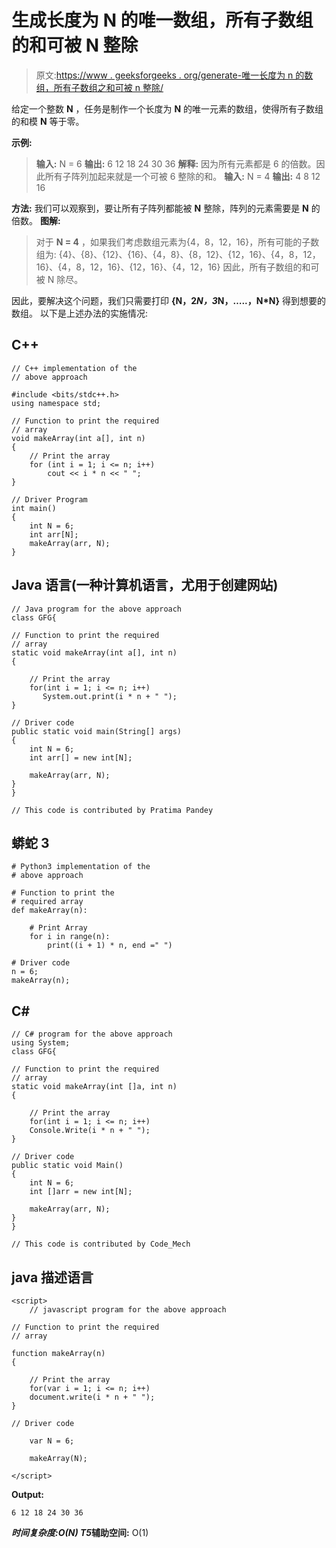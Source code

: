 # 生成长度为 N 的唯一数组，所有子数组的和可被 N 整除

> 原文:[https://www . geeksforgeeks . org/generate-唯一长度为 n 的数组，所有子数组之和可被 n 整除/](https://www.geeksforgeeks.org/generate-a-unique-array-of-length-n-with-sum-of-all-subarrays-divisible-by-n/)

给定一个整数 **N** ，任务是制作一个长度为 **N** 的唯一元素的数组，使得所有子数组的和模 **N** 等于零。

**示例:**

> **输入:** N = 6
> **输出:** 6 12 18 24 30 36
> **解释:**
> 因为所有元素都是 6 的倍数。因此所有子阵列加起来就是一个可被 6 整除的和。
> **输入:** N = 4
> **输出:** 4 8 12 16

**方法:**
我们可以观察到，要让所有子阵列都能被 **N** 整除，阵列的元素需要是 **N** 的倍数。
**图解:**

> 对于 **N = 4** ，如果我们考虑数组元素为{4，8，12，16}，所有可能的子数组为:
> {4}、{8}、{12}、{16}、{4，8}、{8，12}、{12，16}、{4，8，12，16}、{4，8，12，16}、{12，16}、{4，12，16}
> 因此，所有子数组的和可被 N 除尽。

因此，要解决这个问题，我们只需要打印 **{N，2*N，3*N，…..，N*N}** 得到想要的数组。
以下是上述办法的实施情况:

## C++

```
// C++ implementation of the
// above approach

#include <bits/stdc++.h>
using namespace std;

// Function to print the required
// array
void makeArray(int a[], int n)
{
    // Print the array
    for (int i = 1; i <= n; i++)
        cout << i * n << " ";
}

// Driver Program
int main()
{
    int N = 6;
    int arr[N];
    makeArray(arr, N);
}
```

## Java 语言(一种计算机语言，尤用于创建网站)

```
// Java program for the above approach
class GFG{

// Function to print the required
// array
static void makeArray(int a[], int n)
{

    // Print the array
    for(int i = 1; i <= n; i++)
       System.out.print(i * n + " ");
}

// Driver code
public static void main(String[] args)
{
    int N = 6;
    int arr[] = new int[N];

    makeArray(arr, N);
}
}

// This code is contributed by Pratima Pandey
```

## 蟒蛇 3

```
# Python3 implementation of the
# above approach

# Function to print the
# required array
def makeArray(n):

    # Print Array
    for i in range(n):
        print((i + 1) * n, end =" ")

# Driver code
n = 6;
makeArray(n);
```

## C#

```
// C# program for the above approach
using System;
class GFG{

// Function to print the required
// array
static void makeArray(int []a, int n)
{

    // Print the array
    for(int i = 1; i <= n; i++)
    Console.Write(i * n + " ");
}

// Driver code
public static void Main()
{
    int N = 6;
    int []arr = new int[N];

    makeArray(arr, N);
}
}

// This code is contributed by Code_Mech
```

## java 描述语言

```
<script>
    // javascript program for the above approach

// Function to print the required
// array

function makeArray(n)
{

    // Print the array
    for(var i = 1; i <= n; i++)
    document.write(i * n + " ");
}

// Driver code

    var N = 6;

    makeArray(N);

</script>
```

**Output:** 

```
6 12 18 24 30 36
```

***时间复杂度:**O(N)*
T5**辅助空间:** O(1)